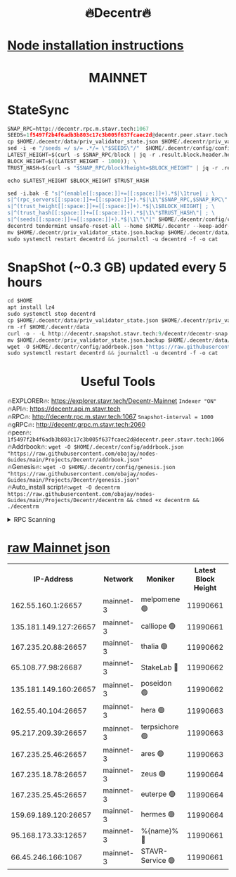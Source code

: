 <h1 align="center"> 🔥Decentr🔥</h1>

[Node installation instructions](https://github.com/obajay/nodes-Guides/tree/main/Projects/Decentr)
=
<h1 align="center"> MAINNET</h1>

# StateSync
```python
SNAP_RPC=http://decentr.rpc.m.stavr.tech:1067
SEEDS=1f5497f2b4f6adb3b803c17c3b005f637fcaec2d@decentr.peer.stavr.tech:1066
cp $HOME/.decentr/data/priv_validator_state.json $HOME/.decentr/priv_validator_state.json.backup
sed -i -e "/seeds =/ s/= .*/= \"$SEEDS\"/"  $HOME/.decentr/config/config.toml
LATEST_HEIGHT=$(curl -s $SNAP_RPC/block | jq -r .result.block.header.height); \
BLOCK_HEIGHT=$((LATEST_HEIGHT - 1000)); \
TRUST_HASH=$(curl -s "$SNAP_RPC/block?height=$BLOCK_HEIGHT" | jq -r .result.block_id.hash)

echo $LATEST_HEIGHT $BLOCK_HEIGHT $TRUST_HASH

sed -i.bak -E "s|^(enable[[:space:]]+=[[:space:]]+).*$|\1true| ; \
s|^(rpc_servers[[:space:]]+=[[:space:]]+).*$|\1\"$SNAP_RPC,$SNAP_RPC\"| ; \
s|^(trust_height[[:space:]]+=[[:space:]]+).*$|\1$BLOCK_HEIGHT| ; \
s|^(trust_hash[[:space:]]+=[[:space:]]+).*$|\1\"$TRUST_HASH\"| ; \
s|^(seeds[[:space:]]+=[[:space:]]+).*$|\1\"\"|" $HOME/.decentr/config/config.toml
decentrd tendermint unsafe-reset-all --home $HOME/.decentr --keep-addr-book
mv $HOME/.decentr/priv_validator_state.json.backup $HOME/.decentr/data/priv_validator_state.json
sudo systemctl restart decentrd && journalctl -u decentrd -f -o cat
```
# SnapShot (~0.3 GB) updated every 5 hours
```python
cd $HOME
apt install lz4
sudo systemctl stop decentrd
cp $HOME/.decentr/data/priv_validator_state.json $HOME/.decentr/priv_validator_state.json.backup
rm -rf $HOME/.decentr/data
curl -o - -L http://decentr.snapshot.stavr.tech:9/decentr/decentr-snap.tar.lz4 | lz4 -c -d - | tar -x -C $HOME/.decentr --strip-components 2
mv $HOME/.decentr/priv_validator_state.json.backup $HOME/.decentr/data/priv_validator_state.json
wget -O $HOME/.decentr/config/addrbook.json "https://raw.githubusercontent.com/obajay/nodes-Guides/main/Projects/Decentr/addrbook.json"
sudo systemctl restart decentrd && journalctl -u decentrd -f -o cat
```

 <h1 align="center"> Useful Tools</h1>

🔥EXPLORER🔥:     https://explorer.stavr.tech/Decentr-Mainnet        `Indexer "ON"` \
🔥API🔥:          https://decentr.api.m.stavr.tech \
🔥RPC🔥:          http://decentr.rpc.m.stavr.tech:1067              `Snapshot-interval = 1000` \
🔥gRPC🔥:         http://decentr.grpc.m.stavr.tech:2060 \
🔥peer🔥:         `1f5497f2b4f6adb3b803c17c3b005f637fcaec2d@decentr.peer.stavr.tech:1066` \
🔥Addrbook🔥:  `wget -O $HOME/.decentr/config/addrbook.json "https://raw.githubusercontent.com/obajay/nodes-Guides/main/Projects/Decentr/addrbook.json"` \
🔥Genesis🔥:  `wget -O $HOME/.decentr/config/genesis.json "https://raw.githubusercontent.com/obajay/nodes-Guides/main/Projects/Decentr/genesis.json"` \
🔥Auto_install script🔥:`wget -O decentrm https://raw.githubusercontent.com/obajay/nodes-Guides/main/Projects/Decentr/decentrm && chmod +x decentrm && ./decentrm`

<details>
<summary>RPC Scanning</summary>

<h2 align="center"> We scan nodes in real time every 4 hours. And we provide the final result of RPC endpoints.
We cannot influence the operation of these nodes in any way. </h2>


```python
If Voting Power is higher than 0 --> then the Node is a validator of the network and may be subject to attack and be a potential threat to the chain.
```
```python
We marked such validators with a red symbol
```

</details>

[raw Mainnet json](https://rpc-check.decentrm.stavr.tech/decentrm/rpc-decentrm-result.json)
=



<table><tr><th>IP-Address</th><th>Network</th><th>Moniker</th><th>Latest Block Height</th><th>Earliest Block Height</th><th>Catching Up</th><th>Tx Index</th><th>Voting Power</th><th>Scan Time</th></tr><tr><td>162.55.160.1:26657</td><td>mainnet-3</td><td>melpomene 🟢</td><td>11990661</td><td>1688950</td><td>False</td><td>on</td><td>0</td><td>2023-12-16T10:09:05.064560610UTC</td></tr><tr><td>135.181.149.127:26657</td><td>mainnet-3</td><td>calliope 🟢</td><td>11990661</td><td>1688950</td><td>False</td><td>on</td><td>0</td><td>2023-12-16T10:09:05.449756728UTC</td></tr><tr><td>167.235.20.88:26657</td><td>mainnet-3</td><td>thalia 🟢</td><td>11990662</td><td>1688950</td><td>False</td><td>on</td><td>0</td><td>2023-12-16T10:09:11.188818799UTC</td></tr><tr><td>65.108.77.98:26687</td><td>mainnet-3</td><td>StakeLab 🔴</td><td>11990662</td><td>1688950</td><td>False</td><td>on</td><td>5280226</td><td>2023-12-16T10:09:11.520082806UTC</td></tr><tr><td>135.181.149.160:26657</td><td>mainnet-3</td><td>poseidon 🟢</td><td>11990662</td><td>1688950</td><td>False</td><td>on</td><td>0</td><td>2023-12-16T10:09:14.204546262UTC</td></tr><tr><td>162.55.40.104:26657</td><td>mainnet-3</td><td>hera 🟢</td><td>11990663</td><td>1688950</td><td>False</td><td>on</td><td>0</td><td>2023-12-16T10:09:16.549374643UTC</td></tr><tr><td>95.217.209.39:26657</td><td>mainnet-3</td><td>terpsichore 🟢</td><td>11990663</td><td>1688950</td><td>False</td><td>on</td><td>0</td><td>2023-12-16T10:09:18.921814430UTC</td></tr><tr><td>167.235.25.46:26657</td><td>mainnet-3</td><td>ares 🟢</td><td>11990663</td><td>1688950</td><td>False</td><td>on</td><td>0</td><td>2023-12-16T10:09:21.321786026UTC</td></tr><tr><td>167.235.18.78:26657</td><td>mainnet-3</td><td>zeus 🟢</td><td>11990664</td><td>1688950</td><td>False</td><td>on</td><td>0</td><td>2023-12-16T10:09:23.627975688UTC</td></tr><tr><td>167.235.25.45:26657</td><td>mainnet-3</td><td>euterpe 🟢</td><td>11990664</td><td>1688950</td><td>False</td><td>on</td><td>0</td><td>2023-12-16T10:09:25.945771475UTC</td></tr><tr><td>159.69.189.120:26657</td><td>mainnet-3</td><td>hermes 🟢</td><td>11990664</td><td>1688950</td><td>False</td><td>on</td><td>0</td><td>2023-12-16T10:09:26.225982238UTC</td></tr><tr><td>95.168.173.33:12657</td><td>mainnet-3</td><td>%{name}% 🔴</td><td>11990661</td><td>8964001</td><td>False</td><td>on</td><td>4161988</td><td>2023-12-16T10:09:06.694297979UTC</td></tr><tr><td>66.45.246.166:1067</td><td>mainnet-3</td><td>STAVR-Service 🟢</td><td>11990661</td><td>11988001</td><td>False</td><td>on</td><td>0</td><td>2023-12-16T10:09:06.117884261UTC</td></tr></table>